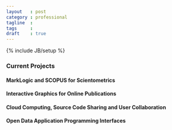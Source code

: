 ```yaml
---
layout   : post
category : professional
tagline  : 
tags     : 
draft    : true
---
```

{% include JB/setup %}

### Current Projects

#### MarkLogic and SCOPUS for Scientometrics

#### Interactive Graphics for Online Publications

#### Cloud Computing, Source Code Sharing and User Collaboration

#### Open Data Application Programming Interfaces
